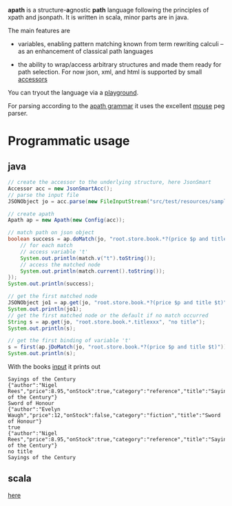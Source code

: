 **apath** is a structure-**a**gnostic **path** language following the principles of xpath and jsonpath. It is written
in scala, minor parts are in java.

The main features are

* variables, enabling pattern matching known from term rewriting calculi – as an enhancement of classical path languages

* the ability to wrap/access arbitrary structures and made them ready for path selection. For now json, xml, and html is
supported by small [accessors](src/main/scala/org/afm/apath3/accessors/JsonSmartAcc.scala)

You can tryout the language via a [playground](http://207.154.243.28/apath-service/home/index.html).

For parsing according to the [apath grammar](parserV3.peg.txt) it uses the excellent [mouse](http://mousepeg.sourceforge.net) peg parser.

# Programmatic usage

## java

```java
// create the accessor to the underlying structure, here JsonSmart
Accessor acc = new JsonSmartAcc();
// parse the input file
JSONObject jo = acc.parse(new FileInputStream("src/test/resources/samples/books.json"));

// create apath
Apath ap = new Apath(new Config(acc));

// match path on json object
boolean success = ap.doMatch(jo, "root.store.book.*?(price $p and title $t)", match -> {
    // for each match
    // access variable 't'
    System.out.println(match.v("t").toString());
    // access the matched node
    System.out.println(match.current().toString());
});
System.out.println(success);

// get the first matched node
JSONObject jo1 = ap.get(jo, "root.store.book.*?(price $p and title $t)");
System.out.println(jo1);
// get the first matched node or the default if no match occurred
String s = ap.get(jo, "root.store.book.*.titlexxx", "no title");
System.out.println(s);

// get the first binding of variable 't'
s = first(ap.jDoMatch(jo, "root.store.book.*?(price $p and title $t)")).get().v("t");
System.out.println(s);
```

With the books [input](src/test/resources/samples/books.json) it prints out

```
Sayings of the Century
{"author":"Nigel Rees","price":8.95,"onStock":true,"category":"reference","title":"Sayings of the Century"}
Sword of Honour
{"author":"Evelyn Waugh","price":12,"onStock":false,"category":"fiction","title":"Sword of Honour"}
true
{"author":"Nigel Rees","price":8.95,"onStock":true,"category":"reference","title":"Sayings of the Century"}
no title
Sayings of the Century
```

## scala

[here](src/test/scala/org/afm/apath3/core/ApathTest.scala)
